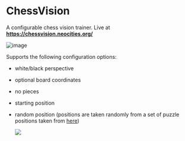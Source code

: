 # ChessVision
A configurable chess vision trainer.
Live at **https://chessvision.neocities.org/**

![image](https://user-images.githubusercontent.com/53770200/114823230-8eefba80-9e06-11eb-8b2a-fc3e15348e14.png)
<p align="center">
  
Supports the following configuration options:
* white/black perspective
* optional board coordinates
* no pieces
* starting position
* random position (positions are taken randomly from a set of puzzle positions taken from [here](https://github.com/rebeccaloran/432k-chess-puzzles/blob/master/100-chess-to-solve.txt))
  
  <img src="https://user-images.githubusercontent.com/53770200/115139355-c8c5f880-a074-11eb-9cb8-d63b2f10a5bc.png"/>
</p>



